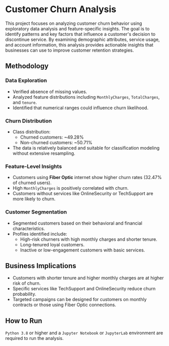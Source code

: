 # Customer Churn Analysis

This project focuses on analyzing customer churn behavior using exploratory data analysis and feature-specific insights. The goal is to identify patterns and key factors that influence a customer's decision to discontinue service. By examining demographic attributes, service usage, and account information, this analysis provides actionable insights that businesses can use to improve customer retention strategies.

## Methodology

### Data Exploration
- Verified absence of missing values.
- Analyzed feature distributions including `MonthlyCharges`, `TotalCharges`, and `tenure`.
- Identified that numerical ranges could influence churn likelihood.

### Churn Distribution
- Class distribution:
  - Churned customers: ~49.28%
  - Non-churned customers: ~50.71%
- The data is relatively balanced and suitable for classification modeling without extensive resampling.

### Feature-Level Insights
- Customers using **Fiber Optic** internet show higher churn rates (32.47% of churned users).
- High `MonthlyCharges` is positively correlated with churn.
- Customers without services like OnlineSecurity or TechSupport are more likely to churn.

### Customer Segmentation
- Segmented customers based on their behavioral and financial characteristics.
- Profiles identified include:
  - High-risk churners with high monthly charges and shorter tenure.
  - Long-tenured loyal customers.
  - Inactive or low-engagement customers with basic services.

## Business Implications

- Customers with shorter tenure and higher monthly charges are at higher risk of churn.
- Specific services like TechSupport and OnlineSecurity reduce churn probability.
- Targeted campaigns can be designed for customers on monthly contracts or those using Fiber Optic connections.

## How to Run

`Python 3.8` or higher and a `Jupyter Notebook` or `JupyterLab` environment are required to run the analysis.
